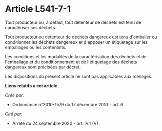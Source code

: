 # Article L541-7-1

Tout producteur ou, à défaut, tout détenteur de déchets est tenu de caractériser ses déchets. 

Tout producteur ou détenteur de déchets dangereux est tenu d'emballer ou conditionner les déchets dangereux et d'apposer un
étiquetage sur les emballages ou les contenants. 

Les conditions et les modalités de la caractérisation des déchets et de l'emballage et du conditionnement et de l'étiquetage
des déchets dangereux sont précisées par décret. 

Les dispositions du présent article ne sont pas applicables aux ménages.

**Liens relatifs à cet article**

_Créé par_:

  - Ordonnance n°2010-1579 du 17 décembre 2010 - art. 6

_Cité par_:

  - Arrêté du 24 septembre 2020 - art. IV.1 (V)
